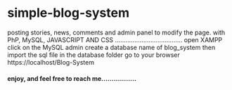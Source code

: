 # simple-blog-system
posting stories, news, comments and admin panel to modify the page. with PhP, MySQL, JAVASCRIPT AND CSS
......................................
open XAMPP
click on the MySQL admin
create a database name of blog_system
then import the sql file in the database folder
go to your browser https://localhost/Blog-System

####  enjoy, and feel free to reach me.................
